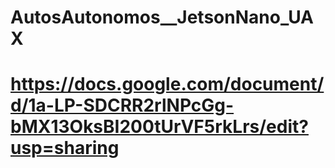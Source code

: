 # AutosAutonomos__JetsonNano_UAX
# https://docs.google.com/document/d/1a-LP-SDCRR2rlNPcGg-bMX13OksBI200tUrVF5rkLrs/edit?usp=sharing
